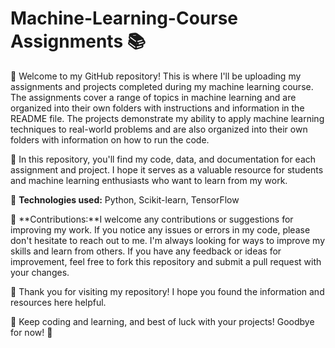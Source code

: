 # Machine-Learning-Course Assignments 📚

👋 Welcome to my GitHub repository! This is where I'll be uploading my assignments and projects completed during my machine learning course. The assignments cover a range of topics in machine learning and are organized into their own folders with instructions and information in the README file. The projects demonstrate my ability to apply machine learning techniques to real-world problems and are also organized into their own folders with information on how to run the code.

📂 In this repository, you'll find my code, data, and documentation for each assignment and project. I hope it serves as a valuable resource for students and machine learning enthusiasts who want to learn from my work.

🔧 **Technologies used:** Python, Scikit-learn, TensorFlow

🤝 **Contributions:**I welcome any contributions or suggestions for improving my work. If you notice any issues or errors in my code, please don't hesitate to reach out to me. I'm always looking for ways to improve my skills and learn from others. If you have any feedback or ideas for improvement, feel free to fork this repository and submit a pull request with your changes.

👋 Thank you for visiting my repository! I hope you found the information and resources here helpful.

🚀 Keep coding and learning, and best of luck with your projects! Goodbye for now! 👋
